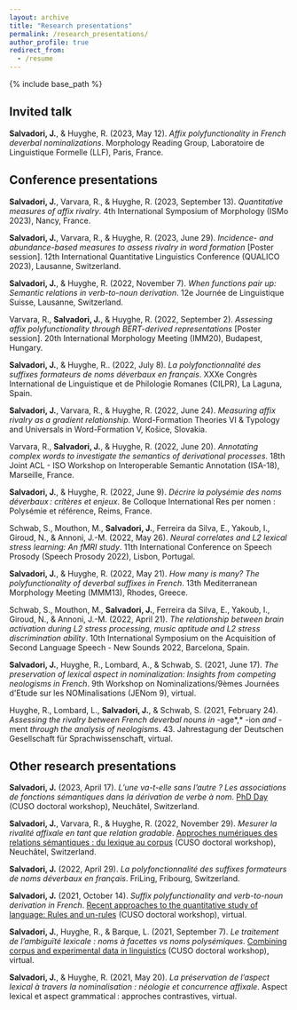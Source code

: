 ```yaml
---
layout: archive
title: "Research presentations"
permalink: /research_presentations/
author_profile: true
redirect_from:
  - /resume
---
```


{% include base_path %}

Invited talk
-----

**Salvadori, J.**, & Huyghe, R. (2023, May 12). *Affix polyfunctionality in French deverbal nominalizations*. Morphology Reading Group, Laboratoire de Linguistique Formelle (LLF), Paris, France.


Conference presentations
-----

**Salvadori, J.**, Varvara, R., & Huyghe, R. (2023, September 13). *Quantitative measures of affix rivalry*. 4th International Symposium of Morphology (ISMo 2023), Nancy, France.

**Salvadori, J.**, Varvara, R., & Huyghe, R. (2023, June 29). *Incidence- and abundance-based measures to assess rivalry in word formation* [Poster session]. 12th International Quantitative Linguistics Conference (QUALICO 2023), Lausanne, Switzerland.

**Salvadori, J.**, & Huyghe, R. (2022, November 7). *When functions pair up: Semantic relations in verb-to-noun derivation*. 12e Journée de Linguistique Suisse, Lausanne, Switzerland.

Varvara, R., **Salvadori, J.**, & Huyghe, R. (2022, September 2). *Assessing affix polyfunctionality through BERT-derived representations* [Poster session]. 20th International Morphology Meeting (IMM20), Budapest, Hungary.

**Salvadori, J.**, & Huyghe, R.. (2022, July 8). *La polyfonctionnalité des suffixes formateurs de noms déverbaux en français*. XXXe Congrès International de Linguistique et de Philologie Romanes (CILPR), La Laguna, Spain.

**Salvadori, J.**, Varvara, R., & Huyghe, R. (2022, June 24). *Measuring affix rivalry as a gradient relationship*. Word-Formation Theories VI & Typology and Universals in Word-Formation V, Košice, Slovakia.

Varvara, R., **Salvadori, J.**, & Huyghe, R. (2022, June 20). *Annotating complex words to investigate the semantics of derivational processes*. 18th Joint ACL - ISO Workshop on Interoperable Semantic Annotation (ISA-18), Marseille, France.

**Salvadori, J.**, & Huyghe, R. (2022, June 9). *Décrire la polysémie des noms déverbaux : critères et enjeux*. 8e Colloque International Res per nomen : Polysémie et référence, Reims, France.

Schwab, S., Mouthon, M., **Salvadori, J.**, Ferreira da Silva, E., Yakoub, I., Giroud, N., & Annoni, J.-M. (2022, May 26). *Neural correlates and L2 lexical stress learning: An fMRI study*. 11th International Conference on Speech Prosody (Speech Prosody 2022), Lisbon, Portugal.

**Salvadori, J.**, & Huyghe, R. (2022, May 21). *How many is many? The polyfunctionality of deverbal suffixes in French*. 13th Mediterranean Morphology Meeting (MMM13), Rhodes, Greece.

Schwab, S., Mouthon, M., **Salvadori, J.**, Ferreira da Silva, E., Yakoub, I., Giroud, N., & Annoni, J.-M. (2022, April 21). *The relationship between brain activation during L2 stress processing, music aptitude and L2 stress discrimination ability*. 10th International Symposium on the Acquisition of Second Language Speech - New Sounds 2022, Barcelona, Spain.

**Salvadori, J.**, Huyghe, R., Lombard, A., & Schwab, S. (2021, June 17). *The preservation of lexical aspect in nominalization: Insights from competing neologisms in French*. 9th Workshop on Nominalizations/9èmes Journées d'Etude sur les NOMinalisations (JENom 9), virtual.

Huyghe, R., Lombard, L., **Salvadori, J.**, & Schwab, S. (2021, February 24). *Assessing the rivalry between French deverbal nouns in* -age*,* -ion *and* -ment *through the analysis of neologisms*. 43. Jahrestagung der Deutschen Gesellschaft für Sprachwissenschaft, virtual.


Other research presentations
-----
  
**Salvadori, J.** (2023, April 17). *L’une va-t-elle sans l’autre ? Les associations de fonctions sémantiques dans la dérivation de verbe à nom*. [PhD Day](https://langage.cuso.ch/?id=887&tx_displaycontroller[showUid]=6766) (CUSO doctoral workshop), Neuchâtel, Switzerland.

**Salvadori, J.**, Varvara, R., & Huyghe, R. (2022, November 29). *Mesurer la rivalité affixale en tant que relation gradable*. [Approches numériques des relations sémantiques : du lexique au corpus](https://langage.cuso.ch/?id=887&tx_displaycontroller[showUid]=6064) (CUSO doctoral workshop), Neuchâtel, Switzerland.

**Salvadori, J.** (2022, April 29). *La polyfonctionnalité des suffixes formateurs de noms déverbaux en français*. FriLing, Fribourg, Switzerland.

**Salvadori, J.** (2021, October 14). *Suffix polyfunctionality and verb-to-noun derivation in French*. [Recent approaches to the quantitative study of language: Rules and un-rules](https://english.cuso.ch/?id=897&tx_displaycontroller[showUid]=5593) (CUSO doctoral workshop), virtual. 

**Salvadori, J.**, Huyghe, R., & Barque, L. (2021, September 7). *Le traitement de l’ambiguïté lexicale : noms à facettes vs noms polysémiques*. [Combining corpus and experimental data in linguistics](https://langage.cuso.ch/?id=887&tx_displaycontroller[showUid]=5573) (CUSO doctoral workshop), virtual. 

**Salvadori, J.**, & Huyghe, R. (2021, May 20). *La préservation de l’aspect lexical à travers la nominalisation : néologie et concurrence affixale*. Aspect lexical et aspect grammatical : approches contrastives, virtual.
